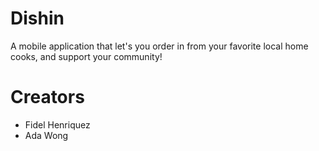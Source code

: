 # Dishin
A mobile application that let's you order in from your favorite local home cooks, and support your community!

# Creators
* Fidel Henriquez
* Ada Wong
